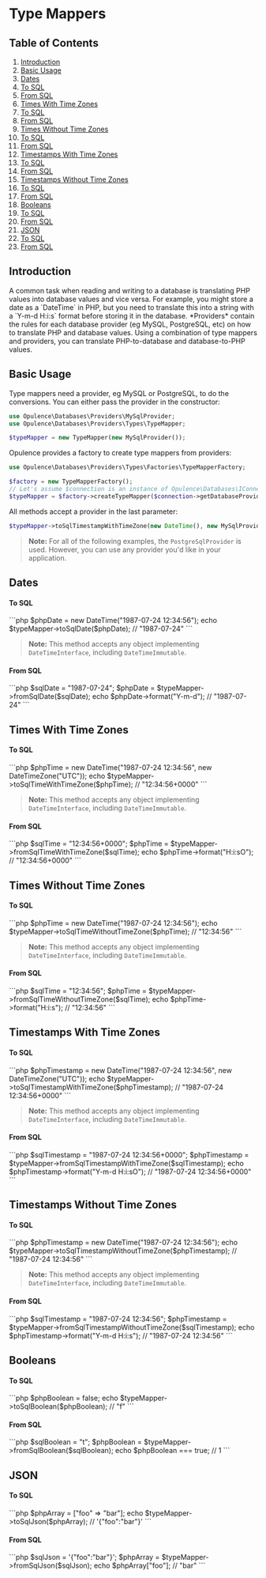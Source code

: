 # Type Mappers

## Table of Contents
1. [Introduction](#introduction)
2. [Basic Usage](#basic-usage)
3. [Dates](#dates)
  1. [To SQL](#dates-to-sql)
  2. [From SQL](#dates-from-sql)
4. [Times With Time Zones](#times-with-time-zones)
  1. [To SQL](#times-with-time-zones-to-sql)
  2. [From SQL](#times-with-time-zones-from-sql)
5. [Times Without Time Zones](#times-without-time-zones)
  1. [To SQL](#times-without-time-zones-to-sql)
  2. [From SQL](#times-without-time-zones-from-sql)
6. [Timestamps With Time Zones](#timestamps-with-time-zones)
  1. [To SQL](#timestamps-with-time-zones-to-sql)
  2. [From SQL](#timestamps-with-time-zones-from-sql)
7. [Timestamps Without Time Zones](#timestamps-without-time-zones)
  1. [To SQL](#timestamps-without-time-zones-to-sql)
  2. [From SQL](#timestamps-without-time-zones-from-sql)
8. [Booleans](#booleans)
  1. [To SQL](#booleans-to-sql)
  2. [From SQL](#booleans-from-sql)
9. [JSON](#json)
  1. [To SQL](#json-to-sql)
  2. [From SQL](#json-from-sql)

<h2 id="introduction">Introduction</h2>
A common task when reading and writing to a database is translating PHP values into database values and vice versa.  For example, you might store a date as a `DateTime` in PHP, but you need to translate this into a string with a `Y-m-d H:i:s` format before storing it in the database.  *Providers* contain the rules for each database provider (eg MySQL, PostgreSQL, etc) on how to translate PHP and database values.  Using a combination of type mappers and providers, you can translate PHP-to-database and database-to-PHP values.

<h2 id="basic-usage">Basic Usage</h2>
Type mappers need a provider, eg MySQL or PostgreSQL, to do the conversions.  You can either pass the provider in the constructor:

```php
use Opulence\Databases\Providers\MySqlProvider;
use Opulence\Databases\Providers\Types\TypeMapper;

$typeMapper = new TypeMapper(new MySqlProvider());
```

Opulence provides a factory to create type mappers from providers:

```php
use Opulence\Databases\Providers\Types\Factories\TypeMapperFactory;

$factory = new TypeMapperFactory();
// Let's assume $connection is an instance of Opulence\Databases\IConnection
$typeMapper = $factory->createTypeMapper($connection->getDatabaseProvider());
```

All methods accept a provider in the last parameter:

```php
$typeMapper->toSqlTimestampWithTimeZone(new DateTime(), new MySqlProvider());
```

> **Note:** For all of the following examples, the `PostgreSqlProvider` is used.  However, you can use any provider you'd like in your application.

<h2 id="dates">Dates</h2>

<h4 id="dates-to-sql">To SQL</h4>
```php
$phpDate = new DateTime("1987-07-24 12:34:56");
echo $typeMapper->toSqlDate($phpDate); // "1987-07-24"
```

> **Note:** This method accepts any object implementing `DateTimeInterface`, including `DateTimeImmutable`.

<h4 id="dates-from-sql">From SQL</h4>
```php
$sqlDate = "1987-07-24";
$phpDate = $typeMapper->fromSqlDate($sqlDate);
echo $phpDate->format("Y-m-d"); // "1987-07-24"
```

<h2 id="times-with-time-zones">Times With Time Zones</h2>

<h4 id="times-with-time-zones-to-sql">To SQL</h4>
```php
$phpTime = new DateTime("1987-07-24 12:34:56", new DateTimeZone("UTC"));
echo $typeMapper->toSqlTimeWithTimeZone($phpTime); // "12:34:56+0000"
```

> **Note:** This method accepts any object implementing `DateTimeInterface`, including `DateTimeImmutable`.

<h4 id="times-with-time-zones-from-sql">From SQL</h4>
```php
$sqlTime = "12:34:56+0000";
$phpTime = $typeMapper->fromSqlTimeWithTimeZone($sqlTime);
echo $phpTime->format("H:i:sO"); // "12:34:56+0000"
```

<h2 id="times-without-time-zones">Times Without Time Zones</h2>

<h4 id="times-without-time-zones-to-sql">To SQL</h4>
```php
$phpTime = new DateTime("1987-07-24 12:34:56");
echo $typeMapper->toSqlTimeWithoutTimeZone($phpTime); // "12:34:56"
```

> **Note:** This method accepts any object implementing `DateTimeInterface`, including `DateTimeImmutable`.

<h4 id="times-without-time-zones-from-sql">From SQL</h4>
```php
$sqlTime = "12:34:56";
$phpTime = $typeMapper->fromSqlTimeWithoutTimeZone($sqlTime);
echo $phpTime->format("H:i:s"); // "12:34:56"
```

<h2 id="timestamps-with-time-zones">Timestamps With Time Zones</h2>

<h4 id="timestamps-with-time-zones-to-sql">To SQL</h4>
```php
$phpTimestamp = new DateTime("1987-07-24 12:34:56", new DateTimeZone("UTC"));
echo $typeMapper->toSqlTimestampWithTimeZone($phpTimestamp); // "1987-07-24 12:34:56+0000"
```

> **Note:** This method accepts any object implementing `DateTimeInterface`, including `DateTimeImmutable`.

<h4 id="timestamps-with-time-zones-from-sql">From SQL</h4>
```php
$sqlTimestamp = "1987-07-24 12:34:56+0000";
$phpTimestamp = $typeMapper->fromSqlTimestampWithTimeZone($sqlTimestamp);
echo $phpTimestamp->format("Y-m-d H:i:sO"); // "1987-07-24 12:34:56+0000"
```

<h2 id="timestamps-without-time-zones">Timestamps Without Time Zones</h2>

<h4 id="timestamps-without-time-zones-to-sql">To SQL</h4>
```php
$phpTimestamp = new DateTime("1987-07-24 12:34:56");
echo $typeMapper->toSqlTimestampWithoutTimeZone($phpTimestamp); // "1987-07-24 12:34:56"
```

> **Note:** This method accepts any object implementing `DateTimeInterface`, including `DateTimeImmutable`.

<h4 id="timestamps-without-time-zones-from-sql">From SQL</h4>
```php
$sqlTimestamp = "1987-07-24 12:34:56";
$phpTimestamp = $typeMapper->fromSqlTimestampWithoutTimeZone($sqlTimestamp);
echo $phpTimestamp->format("Y-m-d H:i:s"); // "1987-07-24 12:34:56"
```

<h2 id="booleans">Booleans</h2>

<h4 id="booleans-to-sql">To SQL</h4>
```php
$phpBoolean = false;
echo $typeMapper->toSqlBoolean($phpBoolean); // "f"
```

<h4 id="booleans-from-sql">From SQL</h4>
```php
$sqlBoolean = "t";
$phpBoolean = $typeMapper->fromSqlBoolean($sqlBoolean);
echo $phpBoolean === true; // 1
```

<h2 id="json">JSON</h2>

<h4 id="json-to-sql">To SQL</h4>
```php
$phpArray = ["foo" => "bar"];
echo $typeMapper->toSqlJson($phpArray); // '{"foo":"bar"}'
```

<h4 id="json-from-sql">From SQL</h4>
```php
$sqlJson = '{"foo":"bar"}';
$phpArray = $typeMapper->fromSqlJson($sqlJson);
echo $phpArray["foo"]; // "bar"
```